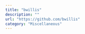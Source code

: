 ```yaml
---
title: "bwillis"
description: ""
url: "https://github.com/bwillis"
category: "Miscellaneous"
---
```

